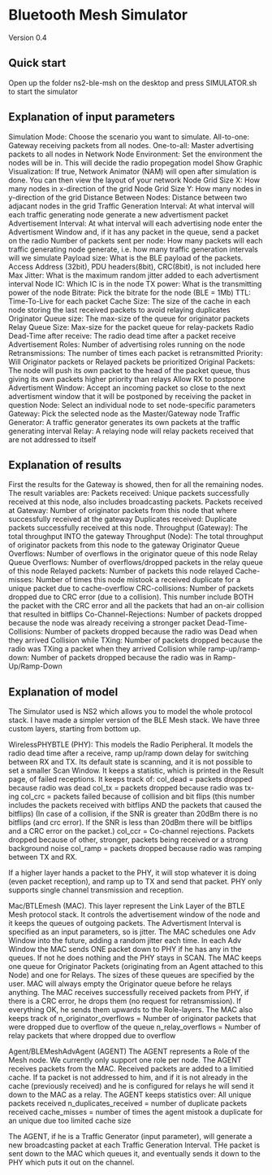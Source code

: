 # Bluetooth Mesh Simulator 

Version 0.4


## Quick start
Open up the folder ns2-ble-msh on the desktop and press SIMULATOR.sh to start the simulator

## Explanation of input parameters
Simulation Mode: Choose the scenario you want to simulate. All-to-one: Gateway receiving packets from all nodes. One-to-all: Master advertising packets to all nodes in Network
Node Environment: Set the environment the nodes will be in. This will decide the radio propegation model
Show Graphic Visualization: If true, Network Animator (NAM) will open after simulation is done. You can then view the layout of your network
Node Grid Size X: How many nodes in x-direction of the grid
Node Grid Size Y: How many nodes in y-direction of the grid
Distance Between Nodes: Distance between two adjacant nodes in the grid
Traffic Generation Interval: At what interval will each traffic generating node generate a new advertisment packet
Advertisement Interval: At what interval will each advertising node enter the Advertisment Window and, if it has any packet in the queue, send a packet on the radio
Number of packets sent per node: How many packets will each traffic generating node generate, i.e. how many traffic generation intervals will we simulate
Payload size: What is the BLE payload of the packets. Access Address (32bit), PDU headers(8bit), CRC(8bit), is not included here
Max Jitter: What is the maximum random jitter added to each advertisment interval
Node IC: Which IC is in the node
TX power: What is the transmitting power of the node
Bitrate: Pick the bitrate for the node (BLE = 1Mb)
TTL: Time-To-Live for each packet
Cache Size: The size of the cache in each node storing the last received packets to avoid relaying duplicates
Originator Queue size: The max-size of the queue for originator packets
Relay Queue Size: Max-size for the packet queue for relay-packets
Radio Dead-Time after receive: The radio dead time after a packet receive
Advertisement Roles: Number of advertising roles running on the node
Retransmissions: The number of times each packet is retransmitted
Priority: Will Originator packets or Relayed packets be prioritized
Original Packets: The node will push its _own_ packet to the head of the packet queue, thus giving its own packets higher priority than relays
Allow RX to postpone Advertisment Window: Accept an incoming packet so close to the next advertisment window that it will be postponed by receiving the packet in question
Node: Select an individual node to set node-specific parameters
Gateway: Pick the selected node as the Master/Gateway node
Traffic Generator: A traffic generator generates its own packets at the traffic generating interval
Relay: A relaying node will relay packets received that are not addressed to itself


## Explanation of results
First the results for the Gateway is showed, then for all the remaining nodes. The result variables are:
Packets received: Unique packets successfully received at this node, also includes broadcasting packets.
Packets received at Gateway: Number of originator packets from this node that where successfully received at the gateway
Duplicates received: Duplicate packets successfully received at this node.
Throughput (Gateway): The total throughput INTO the gateway
Throughput (Node): The total throughput of originator packets from this node to the gateway
Originator Queue Overflows: Number of overflows in the originator queue of this node
Relay Queue Overflows: Number of overflows/dropped packets in the relay queue of this node
Relayed packets: Number of packets this node relayed
Cache-misses: Number of times this node mistook a received duplicate for a unique packet due to cache-overflow
CRC-collisions: Number of packets dropped due to CRC error (due to a collision). This number include BOTH the packet with the CRC error and all the packets that had an on-air collision that resulted in bitflips
Co-Channel-Rejections: Number of packets dropped because the node was already receiving a stronger packet
Dead-Time-Collisions: Number of packets dropped because the radio was Dead when they arrived
Collision while TXing: Number of packets dropped because the radio was TXing a packet when they arrived
Collision while ramp-up/ramp-down: Number of packets dropped because the radio was in Ramp-Up/Ramp-Down



## Explanation of model
The Simulator used is NS2 which allows you to model the whole protocol stack. I have made a simpler version of the BLE Mesh stack.
We have three custom layers, starting from bottom up.

WirelessPHYBTLE (PHY):
This models the Radio Peripheral. It models the radio dead time after a receive, ramp up/ramp down delay for
switching between RX and TX. Its default state is scanning, and it is not possible to set a smaller Scan Window.
It keeps a statistic, which is printed in the Result page, of failed receptions. It keeps track of:
col_dead = packets dropped because radio was dead
col_tx = packets dropped because radio was tx-ing
col_crc = packets failed because of collision and bit flips (this number includes the packets received with bitflips AND the packets that caused the bitflips)
(In case of a collision, if the SNR is greater than 20dBm there is no bitflips (and crc error). If the SNR is less than 20dBm
there will be bitflips and a CRC error on the packet.) 
col_ccr = Co-channel rejections. Packets dropped because of other, stronger, packets being received or a strong background noise
col_ramp = packets dropped because radio was ramping between TX and RX.

If a higher layer hands a packet to the PHY, it will stop whatever it is doing (even packet reception), and ramp up to TX and send that packet.
PHY only supports single channel transmission and reception.



Mac/BTLEmesh (MAC).
This layer represent the Link Layer of the BTLE Mesh protocol stack. It controls the advertisement window of the node 
and it keeps the queues of outgoing packets. The Advertisment Interval is specified as an input parameters, so is jitter.
The MAC schedules one Adv Window into the future, adding a random jitter each time. In each Adv Window the MAC sends ONE
packet down to PHY if he has any in the queues. If not he does nothing and the PHY stays in SCAN.
The MAC keeps one queue for Originator Packets (originating from an Agent attached to this Node) and one for Relays.
The sizes of these queues are specified by the user. MAC will always empty the Originator queue before he relays anything.
The MAC receives successfully received packets from PHY, if there is a CRC error, he drops them (no request for retransmission).
If everything OK, he sends them upwards to the Role-layers.
The MAC also keeps track of
n_originator_overflows = Number of originator packets that were dropped due to overflow of the queue
n_relay_overflows = Number of relay packets that where dropped due to overflow

Agent/BLEMeshAdvAgent (AGENT)
The AGENT represents a Role of the Mesh node. We currently only support one role per node. The AGENT receives 
packets from the MAC. Received packets are added to a limitied cache. If ta packet is not addressed to him, 
and if it is not already in the cache (previously received) and he is configured for relays he will send it down to the MAC as a relay. 
The AGENT keeps statistics over:
All unique packets received
n_duplicates_received = number of duplicate packets received
cache_misses = number of times the agent mistook a duplicate for an unique due too limited cache size

The AGENT, if he is a Traffic Generator (input parameter), will generate a new broadcasting packet at each 
Traffic Generation Interval. THe packet is sent down to the MAC which queues it, and eventually 
sends it down to the PHY which puts it out on the channel.




